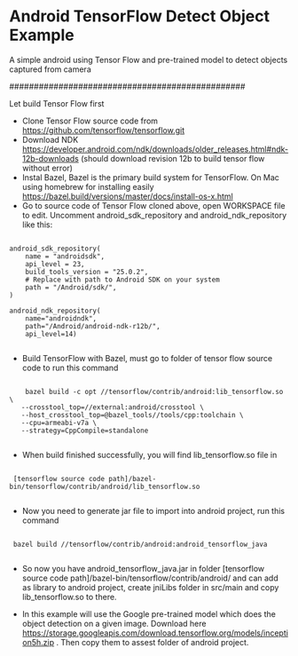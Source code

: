 # Android TensorFlow Detect Object Example
A simple android using Tensor Flow and pre-trained model to detect objects captured from camera

################################################

Let build Tensor Flow first

- Clone Tensor Flow source code from https://github.com/tensorflow/tensorflow.git
- Download NDK https://developer.android.com/ndk/downloads/older_releases.html#ndk-12b-downloads (should download revision 12b to build tensor flow without error)
- Instal Bazel, Bazel is the primary build system for TensorFlow. On Mac using homebrew for installing easily https://bazel.build/versions/master/docs/install-os-x.html
- Go to source code of Tensor Flow cloned above, open WORKSPACE file to edit. Uncomment android_sdk_repository and android_ndk_repository like this:
<pre>
<code>
android_sdk_repository(
    name = "androidsdk",
    api_level = 23,
    build_tools_version = "25.0.2",
    # Replace with path to Android SDK on your system
    path = "/Android/sdk/",
)

android_ndk_repository(
    name="androidndk",
    path="/Android/android-ndk-r12b/",
    api_level=14)
    </code></pre>
    
    
 - Build TensorFlow with Bazel, must go to folder of tensor flow source code to run this command
    
 <pre><code> 
    bazel build -c opt //tensorflow/contrib/android:lib_tensorflow.so \
   --crosstool_top=//external:android/crosstool \
   --host_crosstool_top=@bazel_tools//tools/cpp:toolchain \
   --cpu=armeabi-v7a \
   --strategy=CppCompile=standalone
 </code></pre>
    
 - When build finished successfully, you will find lib_tensorflow.so file in 
 <pre><code>
 [tensorflow source code path]/bazel-bin/tensorflow/contrib/android/lib_tensorflow.so
 </code></pre>
 
 - Now you need to generate jar file to import into android project, run this command
 <pre><code>
 bazel build //tensorflow/contrib/android:android_tensorflow_java
 </code></pre>
 
 - So now you have android_tensorflow_java.jar in folder [tensorflow source code path]/bazel-bin/tensorflow/contrib/android/
 and can add as library to android project, create jniLibs folder in src/main and copy lib_tensorflow.so to there.
 
 - In this example will use the Google pre-trained model which does the object detection on a given image. Download here https://storage.googleapis.com/download.tensorflow.org/models/inception5h.zip . Then copy them to assest folder of android project.
 
 
